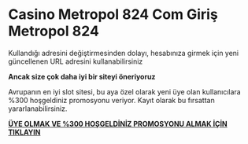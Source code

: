 # Casino Metropol 824 Com Giriş Metropol 824

Kullandığı adresini değiştirmesinden dolayı, hesabınıza girmek için yeni güncellenen URL adresini kullanabilirsiniz

**Ancak size çok daha iyi bir siteyi öneriyoruz**

Avrupanın en iyi slot sitesi, bu aya özel olarak yeni üye olan kullanıcılara %300 hoşgeldiniz promosyonu veriyor. Kayıt olarak bu fırsattan yararlanabilirsiniz.

[**ÜYE OLMAK VE %300 HOŞGELDİNİZ PROMOSYONU ALMAK İÇİN TIKLAYIN**](https://cutt.ly/ZeAnpwv7)
